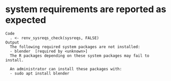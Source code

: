 # system requirements are reported as expected

    Code
      . <- renv_sysreqs_check(sysreqs, FALSE)
    Output
      The following required system packages are not installed:
      - blender  [required by <unknown>]
      The R packages depending on these system packages may fail to install.
      
      An administrator can install these packages with:
      - sudo apt install blender
      

